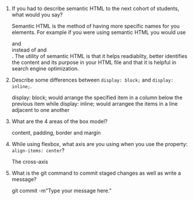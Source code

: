 1. If you had to describe semantic HTML to the next cohort of students, what would you say?

    Semantic HTML is the method of having more specific names for you elements. For example if you were using semantic HTML you would use <nav> and <section> instead of <a>  and <div>. The utility of semantic HTML is that it helps readiablity, better identifies the content and its purpose in your HTML file and that it is helpful in search engine optimization.

2. Describe some differences between ```display: block;``` and ```display: inline;```.

    display: block; would arrange the specified item in a column below the previous item while display: inline; would arrangee the items in a line adjacent to one another

3. What are the 4 areas of the box model?

    content, padding, border and margin

4. While using flexbox, what axis are you using when you use the property: ```align-items: center```?

    The cross-axis

5. What is the git command to commit staged changes as well as write a message? 

    git commit -m"Type your message here."